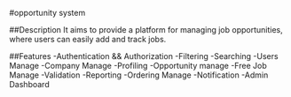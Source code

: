#opportunity system

##Description
It aims to provide a platform for managing job opportunities, where users can easily add and track jobs.

##Features
-Authentication && Authorization
-Filtering
-Searching
-Users Manage
-Company Manage
-Profiling
-Opportunity manage
-Free Job Manage
-Validation
-Reporting
-Ordering Manage
-Notification 
-Admin Dashboard
